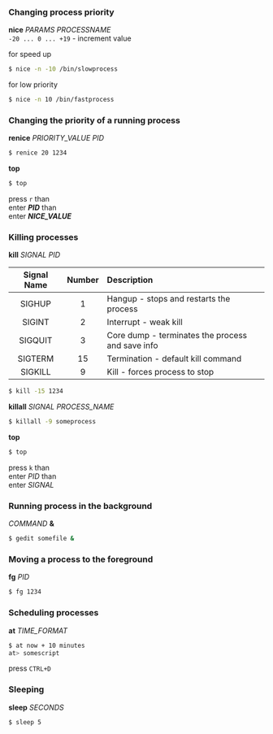 ### Changing process priority

**nice** _PARAMS_ _PROCESSNAME_  
`-20 ... 0 ... +19` - increment value

for speed up

```sh
$ nice -n -10 /bin/slowprocess
```

for low priority

```sh
$ nice -n 10 /bin/fastprocess
```

### Changing the priority of a running process

**renice** _PRIORITY_VALUE_ _PID_

```sh
$ renice 20 1234
```

**top**

```sh
$ top
```

press `r` than  
enter **_PID_** than  
enter **_NICE_VALUE_**

### Killing processes

**kill** _SIGNAL_ _PID_

| Signal Name | Number | Description                                      |
| :---------: | :----: | :----------------------------------------------- |
|   SIGHUP    |   1    | Hangup - stops and restarts the process          |
|   SIGINT    |   2    | Interrupt - weak kill                            |
|   SIGQUIT   |   3    | Core dump - terminates the process and save info |
|   SIGTERM   |   15   | Termination - default kill command               |
|   SIGKILL   |   9    | Kill - forces process to stop                    |

```sh
$ kill -15 1234
```

**killall** _SIGNAL_ _PROCESS_NAME_

```sh
$ killall -9 someprocess
```

**top**

```sh
$ top
```

press `k` than  
enter _PID_ than  
enter _SIGNAL_

### Running process in the background

_COMMAND_ **&**

```sh
$ gedit somefile &
```

### Moving a process to the foreground

**fg** _PID_

```sh
$ fg 1234
```

### Scheduling processes

**at** _TIME_FORMAT_

```sh
$ at now + 10 minutes
at> somescript
```

press `CTRL+D`

### Sleeping

**sleep** _SECONDS_

```sh
$ sleep 5
```
